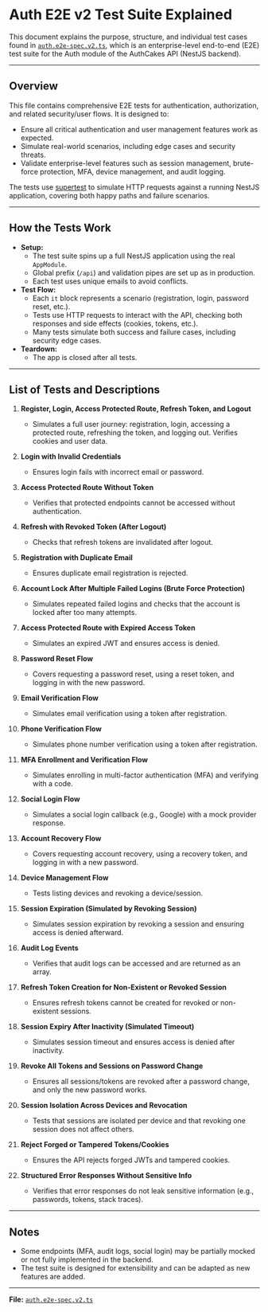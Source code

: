 # Auth E2E v2 Test Suite Explained

This document explains the purpose, structure, and individual test cases found in [`auth.e2e-spec.v2.ts`](./auth.e2e-spec.v2.ts), which is an enterprise-level end-to-end (E2E) test suite for the Auth module of the AuthCakes API (NestJS backend).

---

## Overview

This file contains comprehensive E2E tests for authentication, authorization, and related security/user flows. It is designed to:
- Ensure all critical authentication and user management features work as expected.
- Simulate real-world scenarios, including edge cases and security threats.
- Validate enterprise-level features such as session management, brute-force protection, MFA, device management, and audit logging.

The tests use [supertest](https://github.com/visionmedia/supertest) to simulate HTTP requests against a running NestJS application, covering both happy paths and failure scenarios.

---

## How the Tests Work

- **Setup:**
  - The test suite spins up a full NestJS application using the real `AppModule`.
  - Global prefix (`/api`) and validation pipes are set up as in production.
  - Each test uses unique emails to avoid conflicts.
- **Test Flow:**
  - Each `it` block represents a scenario (registration, login, password reset, etc.).
  - Tests use HTTP requests to interact with the API, checking both responses and side effects (cookies, tokens, etc.).
  - Many tests simulate both success and failure cases, including security edge cases.
- **Teardown:**
  - The app is closed after all tests.

---

## List of Tests and Descriptions

1. **Register, Login, Access Protected Route, Refresh Token, and Logout**
   - Simulates a full user journey: registration, login, accessing a protected route, refreshing the token, and logging out. Verifies cookies and user data.

2. **Login with Invalid Credentials**
   - Ensures login fails with incorrect email or password.

3. **Access Protected Route Without Token**
   - Verifies that protected endpoints cannot be accessed without authentication.

4. **Refresh with Revoked Token (After Logout)**
   - Checks that refresh tokens are invalidated after logout.

5. **Registration with Duplicate Email**
   - Ensures duplicate email registration is rejected.

6. **Account Lock After Multiple Failed Logins (Brute Force Protection)**
   - Simulates repeated failed logins and checks that the account is locked after too many attempts.

7. **Access Protected Route with Expired Access Token**
   - Simulates an expired JWT and ensures access is denied.

8. **Password Reset Flow**
   - Covers requesting a password reset, using a reset token, and logging in with the new password.

9. **Email Verification Flow**
   - Simulates email verification using a token after registration.

10. **Phone Verification Flow**
    - Simulates phone number verification using a token after registration.

11. **MFA Enrollment and Verification Flow**
    - Simulates enrolling in multi-factor authentication (MFA) and verifying with a code.

12. **Social Login Flow**
    - Simulates a social login callback (e.g., Google) with a mock provider response.

13. **Account Recovery Flow**
    - Covers requesting account recovery, using a recovery token, and logging in with a new password.

14. **Device Management Flow**
    - Tests listing devices and revoking a device/session.

15. **Session Expiration (Simulated by Revoking Session)**
    - Simulates session expiration by revoking a session and ensuring access is denied afterward.

16. **Audit Log Events**
    - Verifies that audit logs can be accessed and are returned as an array.

17. **Refresh Token Creation for Non-Existent or Revoked Session**
    - Ensures refresh tokens cannot be created for revoked or non-existent sessions.

18. **Session Expiry After Inactivity (Simulated Timeout)**
    - Simulates session timeout and ensures access is denied after inactivity.

19. **Revoke All Tokens and Sessions on Password Change**
    - Ensures all sessions/tokens are revoked after a password change, and only the new password works.

20. **Session Isolation Across Devices and Revocation**
    - Tests that sessions are isolated per device and that revoking one session does not affect others.

21. **Reject Forged or Tampered Tokens/Cookies**
    - Ensures the API rejects forged JWTs and tampered cookies.

22. **Structured Error Responses Without Sensitive Info**
    - Verifies that error responses do not leak sensitive information (e.g., passwords, tokens, stack traces).

---

## Notes
- Some endpoints (MFA, audit logs, social login) may be partially mocked or not fully implemented in the backend.
- The test suite is designed for extensibility and can be adapted as new features are added.

---

**File:** [`auth.e2e-spec.v2.ts`](./auth.e2e-spec.v2.ts) 
